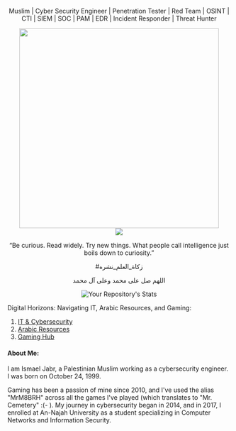 <p align="center">Muslim | Cyber Security Engineer | Penetration Tester | Red Team | OSINT | CTI | SIEM | SOC | PAM | EDR | Incident Responder | Threat Hunter</p>
<div id="header" align="center">
  <img src="https://external-content.duckduckgo.com/iu/?u=https%3A%2F%2Ffree4kwallpapers.com%2Fuploads%2Foriginals%2F2020%2F04%2F05%2Fanonymous-wallpaper.jpg&f=1&nofb=1&ipt=292b7ad637feaa6672636dbccbe74062d9e17f6b6c2809bf6fab1271f87e7d87&ipo=images" width="450"/>
<br>
  <a href="https://github.com/TheBSD/StandWithPalestine/blob/main/docs/README.md">
   <img src="https://raw.githubusercontent.com/TheBSD/StandWithPalestine/main/badges/StandWithPalestine.svg">
  </a>
</div>
  
<p align="center">“Be curious. Read widely. Try new things. What people call intelligence just boils down to curiosity.”</p>
</div>
<p align="center">#زكاة_العلم_نشره</p>
<p align="center">اللهم صل على محمد وعلى آل محمد</p>
<div id="header" align="center">

![Your Repository's Stats](https://github-readme-stats.vercel.app/api?username=MrM8BRH&show_icons=true&theme=dark)

</div>

Digital Horizons: Navigating IT, Arabic Resources, and Gaming:
1. [IT & Cybersecurity](https://start.me/p/KMqznE/it-cyber-security)
2. [Arabic Resources](https://start.me/p/KMqLLz/arabic)
3. [Gaming Hub](https://start.me/p/aLRdGN/gaming)


#### About Me:

I am Ismael Jabr, a Palestinian Muslim working as a cybersecurity engineer. I was born on October 24, 1999.

Gaming has been a passion of mine since 2010, and I've used the alias "MrM8BRH" across all the games I've played (which translates to "Mr. Cemetery" :(- ). My journey in cybersecurity began in 2014, and in 2017, I enrolled at An-Najah University as a student specializing in Computer Networks and Information Security.
